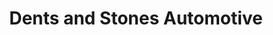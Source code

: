 ---
title: "Dents and Stones Automotive"
url: /riverview/dents-and-stones-automotive/
shop: car repair
---